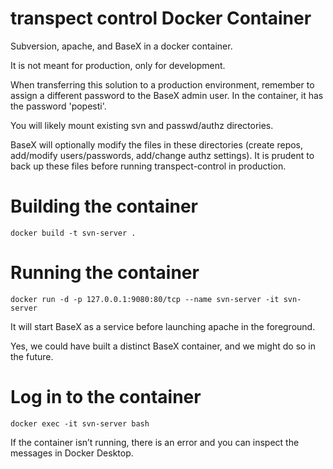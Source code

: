 # transpect control Docker Container

Subversion, apache, and BaseX in a docker container.

It is not meant for production, only for development.

When transferring this solution to a production environment, remember to assign a different password to the BaseX admin user.
In the container, it has the password 'popesti'.

You will likely mount existing svn and passwd/authz directories.

BaseX will optionally modify the files in these directories (create repos, add/modify users/passwords, add/change authz settings). It is prudent to back up these files before running transpect-control in production.

# Building the container

```
docker build -t svn-server .
```

# Running the container

```
docker run -d -p 127.0.0.1:9080:80/tcp --name svn-server -it svn-server
```

It will start BaseX as a service before launching apache in the foreground.

Yes, we could have built a distinct BaseX container, and we might do so in the future.

# Log in to the container

```
docker exec -it svn-server bash
```

If the container isn’t running, there is an error and you can inspect the messages in Docker Desktop.

